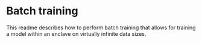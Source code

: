 # Batch training

This readme describes how to perform batch training that allows for training a model within an enclave on virtually infinite data sizes.